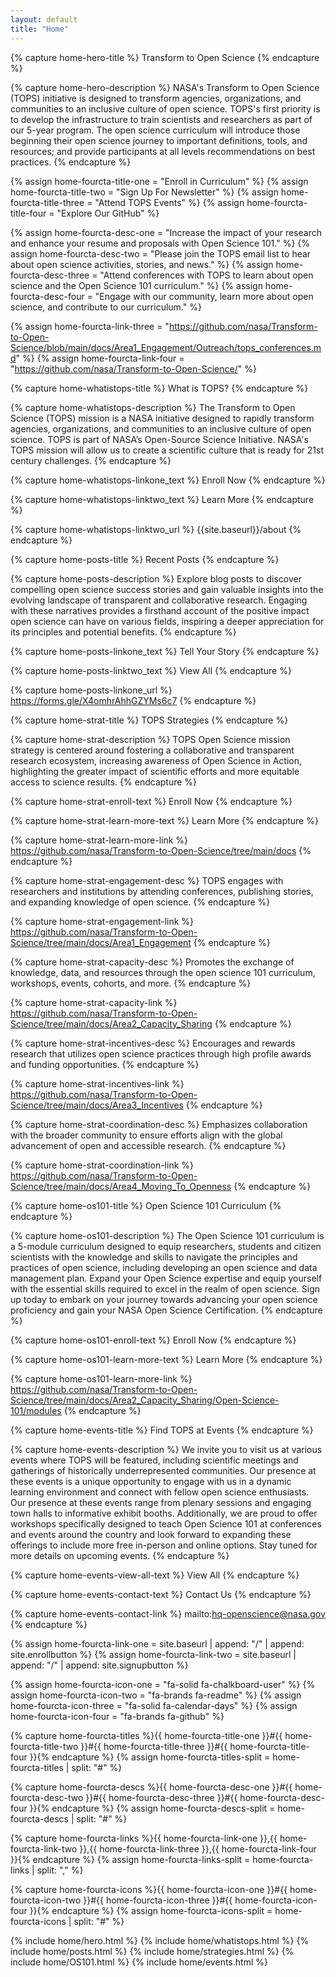 ```yaml
---
layout: default
title: "Home"
---
```


<!---FOR EVERYONE-->



<!---START Hero (Plain Text)-->
<!---Hero Title-->
{% capture home-hero-title %}
Transform to Open Science
{% endcapture %}



<!---Hero Description-->
{% capture home-hero-description %}
NASA's Transform to Open Science (TOPS) initiative is designed to transform agencies, organizations, and communities to an inclusive culture of open science. TOPS's first priority is to develop the infrastructure to train scientists and researchers as part of our 5-year program. The open science curriculum will introduce those beginning their open science journey to important definitions, tools, and resources; and provide participants at all levels recommendations on best practices.
{% endcapture %}
<!---END Hero-->



<!---START Four Column Orange CTA (Plain Text)-->
<!---Four Column Orange CTA Titles-->
{% assign home-fourcta-title-one = "Enroll in Curriculum" %}
{% assign home-fourcta-title-two = "Sign Up For Newsletter" %}
{% assign home-fourcta-title-three = "Attend TOPS Events" %}
{% assign home-fourcta-title-four = "Explore Our GitHub" %}
<!---Four Column Orange CTA Descriptions-->
{% assign home-fourcta-desc-one = "Increase the impact of your research and enhance your resume and proposals with Open Science 101." %}
{% assign home-fourcta-desc-two = "Please join the TOPS email list to hear about open science activities, stories, and news." %}
{% assign home-fourcta-desc-three = "Attend conferences with TOPS to learn about open science and the Open Science 101 curriculum." %}
{% assign home-fourcta-desc-four = "Engage with our community, learn more about open science, and contribute to our curriculum." %}
<!---Four Column Orange CTA Links-->
{% assign home-fourcta-link-three = "https://github.com/nasa/Transform-to-Open-Science/blob/main/docs/Area1_Engagement/Outreach/tops_conferences.md" %}
{% assign home-fourcta-link-four = "https://github.com/nasa/Transform-to-Open-Science/" %}
<!---END Four Column Orange CTA-->



<!---START What is TOPS-->
<!---What is TOPS Title (Plain Text)-->
{% capture home-whatistops-title %}
What is TOPS?
{% endcapture %}

<!---What is TOPS Description (Markdown)-->
{% capture home-whatistops-description %}
The Transform to Open Science (TOPS) mission is a NASA initiative designed to rapidly transform agencies, organizations, and communities to an inclusive culture of open science. TOPS is part of NASA’s Open-Source Science Initiative. NASA's TOPS mission will allow us to create a scientific culture that is ready for 21st century challenges.
{% endcapture %}

<!---What is TOPS Enroll Now Text (Plain Text)-->
{% capture home-whatistops-linkone_text %}
Enroll Now
{% endcapture %}

<!---What is TOPS Learn More Text (Plain Text)-->
{% capture home-whatistops-linktwo_text %}
Learn More
{% endcapture %}

<!---What is TOPS Learn More Link-->
{% capture home-whatistops-linktwo_url %}
{{site.baseurl}}/about
{% endcapture %}
<!---END What is TOPS-->



<!---START Recent Posts-->
<!---What is TOPS Title (Plain Text)-->
{% capture home-posts-title %}
Recent Posts
{% endcapture %}

<!---Recent Posts Description (Markdown)-->
{% capture home-posts-description %}
Explore blog posts to discover compelling open science success stories and gain valuable insights into the evolving landscape of transparent and collaborative research. Engaging with these narratives provides a firsthand account of the positive impact open science can have on various fields, inspiring a deeper appreciation for its principles and potential benefits.
{% endcapture %}

<!---Recent Posts Tell Your Story Button Text (Plain Text)-->
{% capture home-posts-linkone_text %}
Tell Your Story
{% endcapture %}

<!---Recent Posts View All Button Text (Plain Text)-->
{% capture home-posts-linktwo_text %}
View All
{% endcapture %}

<!---Recent Posts Tell Your Story Link-->
{% capture home-posts-linkone_url %}
https://forms.gle/X4omhrAhhGZYMs6c7
{% endcapture %}
<!---END Recent Posts-->



<!---START TOPS Strategies-->
<!---TOPS Strategies Title (Plain Text)-->
{% capture home-strat-title %}
TOPS Strategies
{% endcapture %}

<!---TOPS Strategies Description (Markdown)-->
{% capture home-strat-description %}
TOPS Open Science mission strategy is centered around fostering a collaborative and transparent research ecosystem,  increasing awareness of Open Science in Action, highlighting the greater impact of scientific efforts and more equitable access to science results.
{% endcapture %}

<!---TOPS Strategies Enroll Button Text-->
{% capture home-strat-enroll-text %}
Enroll Now
{% endcapture %}

<!---TOPS Strategies Learn More Button Text-->
{% capture home-strat-learn-more-text %}
Learn More
{% endcapture %}

<!---TOPS Strategies Learn More Button Link-->
{% capture home-strat-learn-more-link %}
https://github.com/nasa/Transform-to-Open-Science/tree/main/docs
{% endcapture %}

<!---Engagement Description-->
{% capture home-strat-engagement-desc %}
TOPS engages with researchers and institutions by attending conferences, publishing stories, and expanding knowledge of open science.
{% endcapture %}

<!---Engagement Link-->
{% capture home-strat-engagement-link %}
https://github.com/nasa/Transform-to-Open-Science/tree/main/docs/Area1_Engagement
{% endcapture %}

<!---Capacity Sharing Description-->
{% capture home-strat-capacity-desc %}
Promotes the exchange of knowledge, data, and resources through the open science 101 curriculum, workshops, events, cohorts, and more.
{% endcapture %}

<!---Capacity Sharing Link-->
{% capture home-strat-capacity-link %}
https://github.com/nasa/Transform-to-Open-Science/tree/main/docs/Area2_Capacity_Sharing
{% endcapture %}

<!---Incentives Description-->
{% capture home-strat-incentives-desc %}
Encourages and rewards research that utilizes open science practices through high profile awards and funding opportunities.
{% endcapture %}

<!---Incentives Link-->
{% capture home-strat-incentives-link %}
https://github.com/nasa/Transform-to-Open-Science/tree/main/docs/Area3_Incentives
{% endcapture %}

<!---Coordination Description-->
{% capture home-strat-coordination-desc %}
Emphasizes collaboration with the broader community to ensure efforts align with the global advancement of open and accessible research.
{% endcapture %}

<!---Coordination Link-->
{% capture home-strat-coordination-link %}
https://github.com/nasa/Transform-to-Open-Science/tree/main/docs/Area4_Moving_To_Openness
{% endcapture %}
<!---END TOPS Strategies-->



<!---START OS 101-->
<!---OS 101 Title (Plain Text)-->
{% capture home-os101-title %}
Open Science 101 Curriculum
{% endcapture %}

<!---OS 101 Description (Markdown)-->
{% capture home-os101-description %}
The Open Science 101 curriculum is a 5-module curriculum designed to equip researchers, students and citizen scientists with the knowledge and skills to navigate the principles and practices of open science, including developing an open science and data management plan. Expand your Open Science expertise and equip yourself with the essential skills required to excel in the realm of open science. Sign up today to embark on your journey towards advancing your open science proficiency and gain your NASA Open Science Certification.
{% endcapture %}

<!---OS 101 Enroll Button Text-->
{% capture home-os101-enroll-text %}
Enroll Now
{% endcapture %}

<!---OS 101 Learn More Button Text-->
{% capture home-os101-learn-more-text %}
Learn More
{% endcapture %}
<!---END OS 101-->

<!---OS 101 Learn More Button Link-->
{% capture home-os101-learn-more-link %}
https://github.com/nasa/Transform-to-Open-Science/tree/main/docs/Area2_Capacity_Sharing/Open-Science-101/modules
{% endcapture %}
<!---END OS 101-->



<!---START Events-->
<!---Events Title (Plain Text)-->
{% capture home-events-title %}
Find TOPS at Events
{% endcapture %}

<!---Events Description (Markdown)-->
{% capture home-events-description %}
We invite you to visit us at various events where TOPS will be featured, including scientific meetings and gatherings of historically underrepresented communities. Our presence at these events is a unique opportunity to engage with us in a dynamic learning environment and connect with fellow open science enthusiasts. Our presence at these events range from plenary sessions and engaging town halls to informative exhibit booths.  Additionally, we are proud to offer workshops specifically designed to teach Open Science 101 at conferences and events around the country and look forward to expanding these offerings to include more free in-person and online options. Stay tuned for more details on upcoming events.
{% endcapture %}

<!---Events View All Button Text-->
{% capture home-events-view-all-text %}
View All
{% endcapture %}

<!---Events Contact Button Text-->
{% capture home-events-contact-text %}
Contact Us
{% endcapture %}

<!---Events Contact Button Link-->
{% capture home-events-contact-link %}
mailto:hq-openscience@nasa.gov
{% endcapture %}
<!---END Events-->





<!---FOR DEVELOPER ONLY (UNLESS YOU FEEL BRAVE)-->

{% assign home-fourcta-link-one = site.baseurl | append: "/" | append: site.enrollbutton %}
{% assign home-fourcta-link-two = site.baseurl | append: "/" | append: site.signupbutton %}

{% assign home-fourcta-icon-one = "fa-solid fa-chalkboard-user" %}
{% assign home-fourcta-icon-two = "fa-brands fa-readme" %}
{% assign home-fourcta-icon-three = "fa-solid fa-calendar-days" %}
{% assign home-fourcta-icon-four = "fa-brands fa-github" %}

{% capture home-fourcta-titles %}{{ home-fourcta-title-one }}#{{ home-fourcta-title-two }}#{{ home-fourcta-title-three }}#{{ home-fourcta-title-four }}{% endcapture %}
{% assign home-fourcta-titles-split = home-fourcta-titles | split: "#" %}

{% capture home-fourcta-descs %}{{ home-fourcta-desc-one }}#{{ home-fourcta-desc-two }}#{{ home-fourcta-desc-three }}#{{ home-fourcta-desc-four }}{% endcapture %}
{% assign home-fourcta-descs-split = home-fourcta-descs | split: "#" %}

{% capture home-fourcta-links %}{{ home-fourcta-link-one }},{{ home-fourcta-link-two }},{{ home-fourcta-link-three }},{{ home-fourcta-link-four }}{% endcapture %}
{% assign home-fourcta-links-split = home-fourcta-links | split: "," %}

{% capture home-fourcta-icons %}{{ home-fourcta-icon-one }}#{{ home-fourcta-icon-two }}#{{ home-fourcta-icon-three }}#{{ home-fourcta-icon-four }}{% endcapture %}
{% assign home-fourcta-icons-split = home-fourcta-icons | split: "#" %}

{% include home/hero.html %}
{% include home/whatistops.html %}
{% include home/posts.html %}
{% include home/strategies.html %}
{% include home/OS101.html %}
{% include home/events.html %}